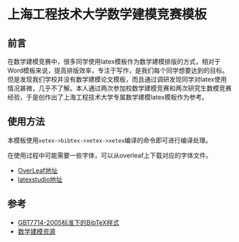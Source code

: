 # 上海工程技术大学数学建模竞赛模板

## 前言

在数学建模竞赛中，很多同学使用latex模板作为数学建模排版的方式，相对于Word模板来说，提高排版效率，专注于写作，是我们每个同学想要达到的目标。但是发现我们学校并没有数学建模论文模板，而且通过调研发现同学对latex使用情况甚微，几乎不了解。本人通过两次参加校数学建模竞赛和两次研究生数模竞赛经验，于是创作出了上海工程技术大学专属数学建模latex模板作为参考。

## 使用方法
本模板使用`xetex->bibtex->xetex->xetex`编译的命令即可进行编译处理。

在使用过程中可能需要一些字体，可以从overleaf上下载对应的字体文件。


+ [OverLeaf地址](https://www.overleaf.com/read/mynpkfvwqjnm)
+ [latexstudio地址](https://www.latexstudio.net/index/details/index/ids/3065)

## 参考

+ [GBT7714-2005标准下的BibTeX样式](https://github.com/Haixing-Hu/GBT7714-2005-BibTeX-Style)
+ [数学建模资源](https://github.com/zhanwen/MathModel)

